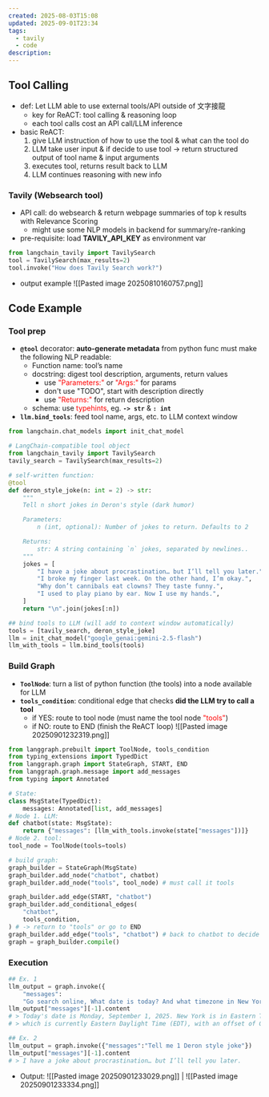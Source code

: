 ```yaml
---
created: 2025-08-03T15:08
updated: 2025-09-01T23:34
tags:
  - tavily
  - code
description:
---
```


## Tool Calling
* def: Let LLM able to use external tools/API outside of 文字接龍
	* key for ReACT: tool calling & reasoning loop
	* each tool calls cost an API call/LLM inference
* basic ReACT:
	1. give LLM instruction of how to use the tool & what can the tool do
	2. LLM take user input & if decide to use tool 
		$\rightarrow$ return structured output of tool name & input arguments
	3. executes tool, returns result back to LLM
	4. LLM continues reasoning with new info
### Tavily (Websearch tool)
* API call: do websearch & return webpage summaries of top k results with Relevance Scoring
	* might use some NLP models in backend for summary/re-ranking
* pre-requisite: load **TAVILY_API_KEY** as environment var
```python
from langchain_tavily import TavilySearch
tool = TavilySearch(max_results=2)
tool.invoke("How does Tavily Search work?")
```

* output example
![[Pasted image 20250810160757.png]]

## Code Example
### Tool prep
*  **`@tool`** decorator: **auto-generate metadata** from python func 
	must make the following NLP readable:
	* Function name: tool’s name
	* docstring: digest tool description, arguments, return values
		* use <span style="color:rgb(255, 0, 0)">"Parameters:"</span> or <span style="color:rgb(255, 0, 0)">"Args:"</span> for params
		* don't use "TODO", start with description directly
		* use <span style="color:rgb(255, 0, 0)">"Returns:"</span> for return description
	* schema: use <span style="color:rgb(255, 0, 0)">typehints</span>, eg. **`-> str`** & **`: int`**
* **`llm.bind_tools`**: feed tool name, args, etc. to LLM context window
```python
from langchain.chat_models import init_chat_model

# LangChain-compatible tool object
from langchain_tavily import TavilySearch
tavily_search = TavilySearch(max_results=2)

# self-written function:
@tool
def deron_style_joke(n: int = 2) -> str:
    """
    Tell n short jokes in Deron's style (dark humor)

    Parameters:
        n (int, optional): Number of jokes to return. Defaults to 2

    Returns:
        str: A string containing `n` jokes, separated by newlines..
    """
    jokes = [
		"I have a joke about procrastination… but I’ll tell you later.",
		"I broke my finger last week. On the other hand, I’m okay.",
		"Why don’t cannibals eat clowns? They taste funny.",
		"I used to play piano by ear. Now I use my hands.",
    ]
    return "\n".join(jokes[:n])

## bind tools to LLM (will add to context window automatically)
tools = [tavily_search, deron_style_joke]
llm = init_chat_model("google_genai:gemini-2.5-flash")
llm_with_tools = llm.bind_tools(tools)
```
### Build Graph
 * **`ToolNode`**: turn a list of python function (the tools) into a node available for LLM
 *  **`tools_condition`**: conditional edge that checks **did the LLM try to call a tool**
	* if YES: route to tool node (must name the tool node <span style="color:rgb(255, 0, 0)">"tools"</span>)
	* if NO: route to END (finish the ReACT loop)
	![[Pasted image 20250901232319.png]]
```python
from langgraph.prebuilt import ToolNode, tools_condition
from typing_extensions import TypedDict
from langgraph.graph import StateGraph, START, END
from langgraph.graph.message import add_messages
from typing import Annotated

# State:
class MsgState(TypedDict):
    messages: Annotated[list, add_messages]
# Node 1. LLM:
def chatbot(state: MsgState):
    return {"messages": [llm_with_tools.invoke(state["messages"])]}
# Node 2. tool:
tool_node = ToolNode(tools=tools)

# build graph:
graph_builder = StateGraph(MsgState)
graph_builder.add_node("chatbot", chatbot)
graph_builder.add_node("tools", tool_node) # must call it tools

graph_builder.add_edge(START, "chatbot")
graph_builder.add_conditional_edges(
    "chatbot",
    tools_condition,  
) # -> return to "tools" or go to END
graph_builder.add_edge("tools", "chatbot") # back to chatbot to decide next step
graph = graph_builder.compile()
```
### Execution
```python
## Ex. 1
llm_output = graph.invoke({
	"messages":
	"Go search online, What date is today? And what timezone in New York in"})
llm_output["messages"][-1].content
# > Today's date is Monday, September 1, 2025. New York is in Eastern Time Zone, 
# > which is currently Eastern Daylight Time (EDT), with an offset of GMT-4.

## Ex. 2
llm_output = graph.invoke({"messages":"Tell me 1 Deron style joke"})
llm_output["messages"][-1].content
# > I have a joke about procrastination… but I’ll tell you later.
```
* Output:
![[Pasted image 20250901233029.png]] | ![[Pasted image 20250901233334.png]]
